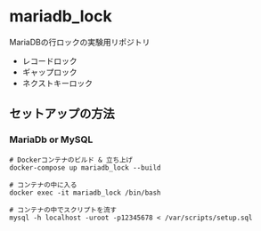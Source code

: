 # mariadb_lock
MariaDBの行ロックの実験用リポジトリ
- レコードロック
- ギャップロック
- ネクストキーロック

## セットアップの方法

### MariaDb or MySQL
```
# Dockerコンテナのビルド & 立ち上げ
docker-compose up mariadb_lock --build

# コンテナの中に入る
docker exec -it mariadb_lock /bin/bash

# コンテナの中でスクリプトを流す
mysql -h localhost -uroot -p12345678 < /var/scripts/setup.sql
```
